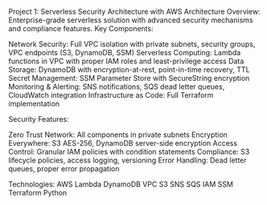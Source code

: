 Project 1: Serverless Security Architecture with AWS
Architecture Overview:
Enterprise-grade serverless solution with advanced security mechanisms and compliance features.
Key Components:

Network Security: Full VPC isolation with private subnets, security groups, VPC endpoints (S3, DynamoDB, SSM)
Serverless Computing: Lambda functions in VPC with proper IAM roles and least-privilege access
Data Storage: DynamoDB with encryption-at-rest, point-in-time recovery, TTL
Secret Management: SSM Parameter Store with SecureString encryption
Monitoring & Alerting: SNS notifications, SQS dead letter queues, CloudWatch integration
Infrastructure as Code: Full Terraform implementation

Security Features:

Zero Trust Network: All components in private subnets
Encryption Everywhere: S3 AES-256, DynamoDB server-side encryption
Access Control: Granular IAM policies with condition statements
Compliance: S3 lifecycle policies, access logging, versioning
Error Handling: Dead letter queues, proper error propagation

Technologies:
AWS Lambda DynamoDB VPC S3 SNS SQS IAM SSM Terraform Python
